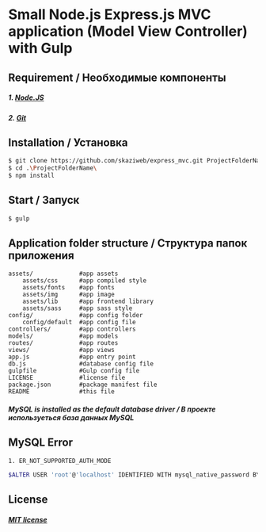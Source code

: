 # Small Node.js Express.js MVC application (Model View Controller) with Gulp

## Requirement / Необходимые компоненты
##### 1. [Node.JS](https://nodejs.org/en/)
##### 2. [Git](https://git-scm.com)

## Installation / Установка
```sh
$ git clone https://github.com/skaziweb/express_mvc.git ProjectFolderName
$ cd .\ProjectFolderName\
$ npm install
```
## Start / Запуск
```sh
$ gulp
```
## Application folder structure / Cтруктура папок приложения
    assets/             #app assets
        assets/css      #app compiled style
        assets/fonts    #app fonts
        assets/img      #app image
        assets/lib      #app frontend library
        assets/sass     #app sass style
    config/             #app config folder
        config/default  #app config file
    controllers/        #app controllers
    models/             #app models
    routes/             #app routes
    views/              #app views
    app.js              #app entry point
    db.js               #database config file
    gulpfile            #Gulp config file
    LICENSE             #license file
    package.json        #package manifest file
    README              #this file

##### MySQL is installed as the default database driver / В проекте используеться база данных MySQL
## MySQL Error
    1. ER_NOT_SUPPORTED_AUTH_MODE
```sh
$ALTER USER 'root'@'localhost' IDENTIFIED WITH mysql_native_password BY 'password'
```
## License 
##### [MIT license](https://opensource.org/licenses/MIT)
